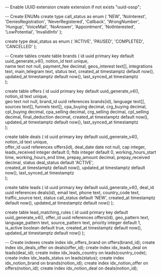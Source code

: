 -- Enable UUID extension
create extension if not exists "uuid-ossp";

-- Create ENUMs
create type call_status as enum (
    'NEW', 
    'NoInterest',
    'DeniesRegistration',
    'NeverRegistered', 
    'Callback',
    'WrongNumber',
    'Hungup',
    'VoiceMail',
    'NoAnswer',
    'Appointment',
    'NotInterested',
    'LowPotential',
    'InvalidInfo'
);

create type deal_status as enum (
    'ACTIVE',
    'PAUSED',
    'COMPLETED',
    'CANCELLED'
);

-- Create tables
create table brands (
    id uuid primary key default uuid_generate_v4(),
    notion_id text unique,  
    name text not null,
    payment_fee decimal,
    geos_interest text[],
    integrations text,
    main_telegram text,
    status text,
    created_at timestamptz default now(),
    updated_at timestamptz default now(),
    last_synced_at timestamptz  
);

create table offers (
    id uuid primary key default uuid_generate_v4(),
    notion_id text unique,  
    geo text not null,
    brand_id uuid references brands(id),
    language text[],
    sources text[],
    funnels text[],
    cpa_buying decimal,
    crg_buying decimal,
    cpl_buying decimal,
    cpa_selling decimal,
    crg_selling decimal,
    cpl_selling decimal,
    final_deduction decimal,
    created_at timestamptz default now(),
    updated_at timestamptz default now(),
    last_synced_at timestamptz  
);

create table deals (
    id uuid primary key default uuid_generate_v4(),
    notion_id text unique,  
    offer_id uuid references offers(id),
    deal_date date not null,
    cap integer,
    leads_received integer default 0,
    ftds integer default 0,
    working_hours_start time,
    working_hours_end time,
    prepay_amount decimal,
    prepay_received decimal,
    status deal_status default 'ACTIVE',  
    created_at timestamptz default now(),
    updated_at timestamptz default now(),
    last_synced_at timestamptz  
);

create table leads (
    id uuid primary key default uuid_generate_v4(),
    deal_id uuid references deals(id),
    email text,
    phone text,
    country_code text,
    traffic_source text,
    status call_status default 'NEW',
    created_at timestamptz default now(),
    updated_at timestamptz default now()
);

create table lead_matching_rules (
    id uuid primary key default uuid_generate_v4(),
    offer_id uuid references offers(id),
    geo_pattern text,
    language_pattern text,
    source_pattern text,
    priority integer default 1,
    is_active boolean default true,
    created_at timestamptz default now(),
    updated_at timestamptz default now()
);

-- Create indexes
create index idx_offers_brand on offers(brand_id);
create index idx_deals_offer on deals(offer_id);
create index idx_leads_deal on leads(deal_id);
create index idx_leads_country on leads(country_code);
create index idx_leads_status on leads(status);
create index idx_notion_brand on brands(notion_id);
create index idx_notion_offer on offers(notion_id);
create index idx_notion_deal on deals(notion_id);